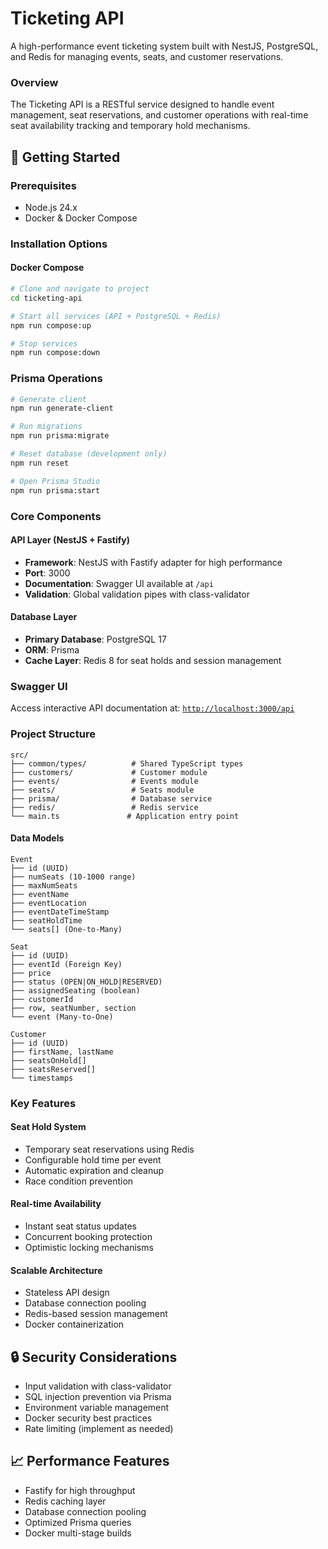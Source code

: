 
# Ticketing API

A high-performance event ticketing system built with NestJS, PostgreSQL, and Redis for managing events, seats, and customer reservations.

### Overview
The Ticketing API is a RESTful service designed to handle event management, seat reservations, and customer operations with real-time seat availability tracking and temporary hold mechanisms.

## 🚀 Getting Started

### Prerequisites
- Node.js 24.x
- Docker & Docker Compose

### Installation Options

#### Docker Compose
```bash
# Clone and navigate to project
cd ticketing-api

# Start all services (API + PostgreSQL + Redis)
npm run compose:up

# Stop services
npm run compose:down
```

### Prisma Operations
```bash
# Generate client
npm run generate-client

# Run migrations
npm run prisma:migrate

# Reset database (development only)
npm run reset

# Open Prisma Studio
npm run prisma:start
```


### Core Components

#### **API Layer (NestJS + Fastify)**
- **Framework**: NestJS with Fastify adapter for high performance
- **Port**: 3000
- **Documentation**: Swagger UI available at `/api`
- **Validation**: Global validation pipes with class-validator

#### **Database Layer**
- **Primary Database**: PostgreSQL 17
- **ORM**: Prisma
- **Cache Layer**: Redis 8 for seat holds and session management

### Swagger UI
Access interactive API documentation at: [`http://localhost:3000/api`](http://localhost:3000/api)

### Project Structure
```
src/
├── common/types/          # Shared TypeScript types
├── customers/             # Customer module
├── events/                # Events module
├── seats/                 # Seats module
├── prisma/                # Database service
├── redis/                 # Redis service
└── main.ts               # Application entry point
```

#### **Data Models**

```
Event
├── id (UUID)
├── numSeats (10-1000 range)
├── maxNumSeats
├── eventName
├── eventLocation
├── eventDateTimeStamp
├── seatHoldTime
└── seats[] (One-to-Many)

Seat
├── id (UUID)
├── eventId (Foreign Key)
├── price
├── status (OPEN|ON_HOLD|RESERVED)
├── assignedSeating (boolean)
├── customerId
├── row, seatNumber, section
└── event (Many-to-One)

Customer
├── id (UUID)
├── firstName, lastName
├── seatsOnHold[]
├── seatsReserved[]
└── timestamps
```


### Key Features

#### **Seat Hold System**
- Temporary seat reservations using Redis
- Configurable hold time per event
- Automatic expiration and cleanup
- Race condition prevention

#### **Real-time Availability**
- Instant seat status updates
- Concurrent booking protection
- Optimistic locking mechanisms

#### **Scalable Architecture**
- Stateless API design
- Database connection pooling
- Redis-based session management
- Docker containerization

## 🔒 Security Considerations

- Input validation with class-validator
- SQL injection prevention via Prisma
- Environment variable management
- Docker security best practices
- Rate limiting (implement as needed)

## 📈 Performance Features

- Fastify for high throughput
- Redis caching layer
- Database connection pooling
- Optimized Prisma queries
- Docker multi-stage builds
